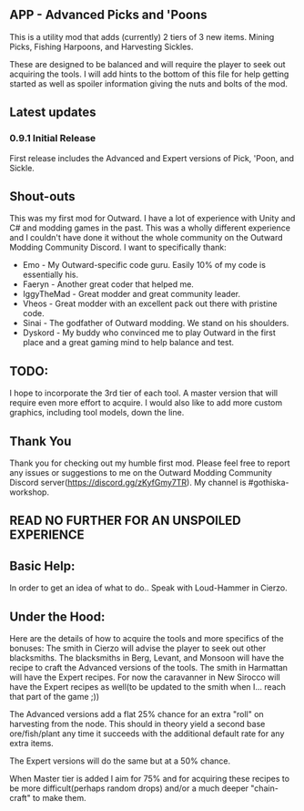 ## APP - Advanced Picks and 'Poons

This is a utility mod that adds (currently) 2 tiers of 3 new items. Mining Picks, Fishing Harpoons, and Harvesting Sickles.

These are designed to be balanced and will require the player to seek out acquiring the tools. I will add hints to the bottom of this file for help getting started as well as spoiler information giving the nuts and bolts of the mod.

## Latest updates

### 0.9.1 Initial Release
First release includes the Advanced and Expert versions of Pick, 'Poon, and Sickle. 

## Shout-outs
This was my first mod for Outward. I have a lot of experience with Unity and C# and modding games in the past. This was a wholly different experience and I couldn't have done it without the whole community on the Outward Modding Community Discord. I want to specifically thank:

 - Emo - My Outward-specific code guru. Easily 10% of my code is
   essentially his.
 - Faeryn - Another great coder that helped me.
 - IggyTheMad - Great modder and great community leader.
 - Vheos - Great modder with an excellent pack out there with pristine code.
 - Sinai - The godfather of Outward modding. We stand on his shoulders.
 - Dyskord - My buddy who convinced me to play Outward in the first
   place and a great gaming mind to help balance and test.

## TODO:
I hope to incorporate the 3rd tier of each tool. A master version that will require even more effort to acquire. I would also like to add more custom graphics, including tool models, down the line.

## Thank You
Thank you for checking out my humble first mod. Please feel free to report any issues or suggestions to me on the Outward Modding Community Discord server(https://discord.gg/zKyfGmy7TR). My channel is #gothiska-workshop.

## READ NO FURTHER FOR AN UNSPOILED EXPERIENCE


## Basic Help:
In order to get an idea of what to do.. Speak with Loud-Hammer in Cierzo.

## Under the Hood:
Here are the details of how to acquire the tools and more specifics of the bonuses:
The smith in Cierzo will advise the player to seek out other blacksmiths. The blacksmiths in Berg, Levant, and Monsoon will have the recipe to craft the Advanced versions of the tools. The smith in Harmattan will have the Expert recipes. For now the caravanner in New Sirocco will have the Expert recipes as well(to be updated to the smith when I... reach that part of the game ;))

The Advanced versions add a flat 25% chance for an extra "roll" on harvesting from the node. This should in theory yield a second base ore/fish/plant any time it succeeds with the additional default rate for any extra items.

The Expert versions will do the same but at a 50% chance. 

When Master tier is added I aim for 75% and for acquiring these recipes to be more difficult(perhaps random drops) and/or a much deeper "chain-craft" to make them. 